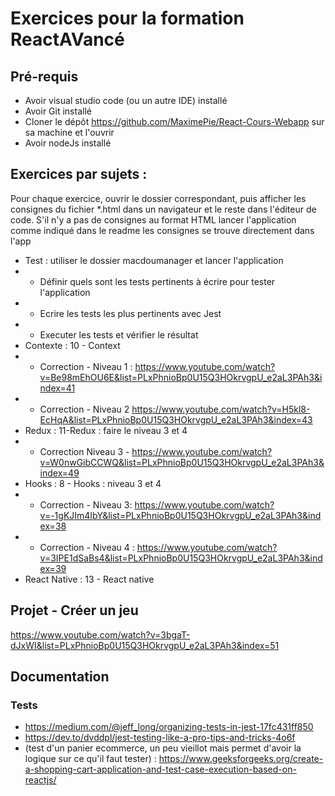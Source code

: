 # Exercices pour la formation ReactAVancé

## Pré-requis

* Avoir visual studio code (ou un autre IDE) installé
* Avoir Git installé
* Cloner le dépôt https://github.com/MaximePie/React-Cours-Webapp sur sa machine et l'ouvrir
* Avoir nodeJs installé

## Exercices par sujets :

Pour chaque exercice, ouvrir le dossier correspondant, puis afficher les consignes du fichier \*.html dans un navigateur et le reste dans l'éditeur de code. 
S'il n'y a pas de consignes au format HTML lancer l'application comme indiqué dans le readme les consignes se trouve directement dans l'app
* Test : utiliser le dossier macdoumanager et lancer l'application
* * Définir quels sont les tests pertinents à écrire pour tester l'application
* * Ecrire les tests les plus pertinents avec Jest
* * Executer les tests et vérifier le résultat
* Contexte : 10 - Context 
* * Correction - Niveau 1 : https://www.youtube.com/watch?v=Be98mEhOU6E&list=PLxPhnioBp0U15Q3HOkrvgpU_e2aL3PAh3&index=41
* * Correction - Niveau 2 https://www.youtube.com/watch?v=H5kl8-EcHqA&list=PLxPhnioBp0U15Q3HOkrvgpU_e2aL3PAh3&index=43
* Redux : 11-Redux : faire le niveau 3 et 4 
* * Correction Niveau 3 - https://www.youtube.com/watch?v=W0nwGibCCWQ&list=PLxPhnioBp0U15Q3HOkrvgpU_e2aL3PAh3&index=49
* Hooks : 8 - Hooks : niveau 3 et 4
* * Correction - Niveau 3: https://www.youtube.com/watch?v=-1gKJIm4IbY&list=PLxPhnioBp0U15Q3HOkrvgpU_e2aL3PAh3&index=38 
* * Correction - Niveau 4 : https://www.youtube.com/watch?v=3IPE1dSaBs4&list=PLxPhnioBp0U15Q3HOkrvgpU_e2aL3PAh3&index=39  
* React Native : 13 - React native

## Projet - Créer un jeu

https://www.youtube.com/watch?v=3bgaT-dJxWI&list=PLxPhnioBp0U15Q3HOkrvgpU_e2aL3PAh3&index=51


## Documentation

### Tests

* https://medium.com/@jeff_long/organizing-tests-in-jest-17fc431ff850
* https://dev.to/dvddpl/jest-testing-like-a-pro-tips-and-tricks-4o6f
* (test d'un panier ecommerce, un peu vieillot mais permet d'avoir la logique sur ce qu'il faut tester) : https://www.geeksforgeeks.org/create-a-shopping-cart-application-and-test-case-execution-based-on-reactjs/ 
